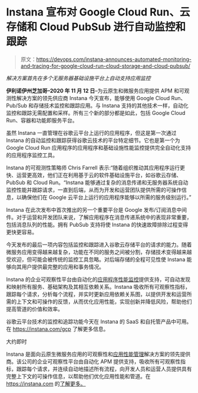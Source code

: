 # Instana 宣布对 Google Cloud Run、云存储和 Cloud PubSub 进行自动监控和跟踪

> 原文：<https://devops.com/instana-announces-automated-monitoring-and-tracing-for-google-cloud-run-cloud-storage-and-cloud-pubsub/>

*解决方案首先在多个无服务器基础设施平台上自动支持应用监控*

**伊利诺伊州芝加哥–2020 年 11 月 12 日**–为云原生和微服务应用提供 APM 和可观测性解决方案的领先供应商 Instana 今天宣布，能够使用 Google Cloud Run、Pub/Sub 和存储技术监控和跟踪应用。与 Instana 支持的其他技术一样，自动化监控和跟踪无需配置和采样。所有三个新的部分都是如此，包括 Google Cloud Run、容器和功能即服务平台。

虽然 Instana 一直管理在谷歌云平台上运行的应用程序，但这是第一次通过 Instana 的自动监控和跟踪获得谷歌云技术的平台特定细节。它也是第一个为 Google Cloud Run 应用程序的应用程序和基础设施性能监控提供完全自动化支持的应用程序监控工具。

Instana 的可观测性策略师 Chris Farrell 表示:“随着组织推动其应用程序运行更快、运营更高效，他们正在利用基于云的软件基础设施平台，如谷歌云存储、PubSub 和 Cloud Run。“Instana 能够通过复杂的消息传递和无服务器系统自动监控性能并跟踪请求，一直到后端，从而为开发和运营团队提供所需的可操作信息，以确保他们在 Google 云平台上运行的应用程序能够以所需的服务级别运行。”

Instana 在此次发布中首次推出的另一个重要平台是 Google 发布/订阅消息中间件。对于运营和开发团队来说，了解应用程序在消息传递系统中的表现非常重要，包括消息队列的性能。拥有 PubSub 支持将使 Instana 的快速故障排除过程变得更快更容易。

今天发布的最后一项内容包括监控和跟踪进入谷歌云存储平台的请求的能力。随着微服务应用变得越来越复杂，功能在不同的服务之间被分割，存储技术变得越来越受欢迎，但可能会被传统的监控工具忽略。对后端存储的全程可见性使 Instana 能够向其用户提供最完整的应用和事务情况。

Instana 的企业可观察性平台由自动化的[应用程序性能监控](https://instana.com/application-monitoring)提供支持，可自动发现和映射所有服务、基础架构及其相互依赖关系。Instana 吸收所有可观察性指标，跟踪每个请求，分析每个流程，并实时更新应用依赖关系图，以提供开发和运营所需的上下文和可操作的反馈，从而优化应用性能，实现创新并降低风险，帮助他们提高管道的价值和效率。

谷歌云平台技术的监控和追踪功能今天在 Instana 的 SaaS 和自托管产品中可用。在 https://instana.com/gcp 了解更多信息。

大约即时

Instana 是面向云原生微服务应用的可观察性和[应用性能管理](https://instana.com/application-management)解决方案的领先提供商。该公司的企业可观察性平台由自动化 APM 提供支持，吸收所有可观察性指标，跟踪每个请求，并连续自动地描述所有流程，向开发人员和运营人员提供具有完整上下文的可操作信息，以帮助他们优化应用性能和管道。在 https://instana.com 的[了解更多。](https://instana.com/)